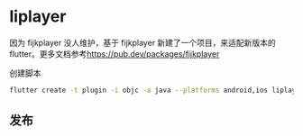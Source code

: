 # liplayer

因为 fijkplayer 没人维护，基于 fijkplayer 新建了一个项目，来适配新版本的 flutter。更多文档参考<https://pub.dev/packages/fijkplayer>

创建脚本

```sh
flutter create -t plugin -i objc -a java --platforms android,ios liplayer
```

## 发布

```sh

```
